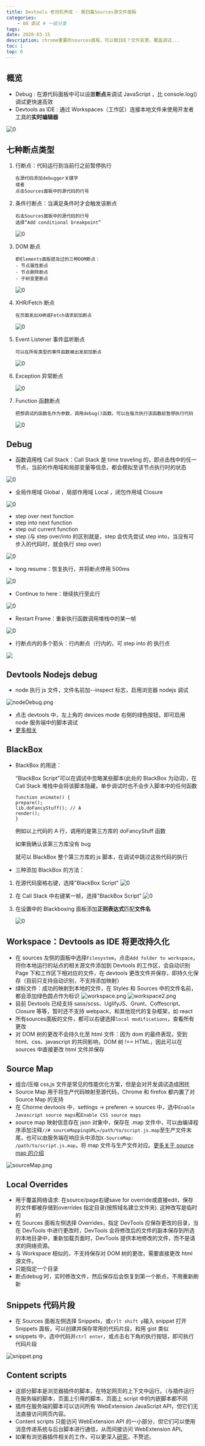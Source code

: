 ```yaml
---
title: Devtools 老司机养成 - 第四篇Sources源文件面板
categories:
    - 08 调试 # 一级分类
tags:
date: 2020-03-15
description: chrome重要的sources面板，可以做IDE？文件变更，覆盖调试...
toc: 1
top: 0
---
```


## 概览

-   Debug : 在源代码面板中可以设置**断点**来调试 JavaScript ，比 console.log()调试更快速高效
-   Devtools as IDE : 通过 Workspaces（工作区）连接本地文件来使用开发者工具的**实时编辑器**

![0](https://i.loli.net/2019/07/29/5d3e54ad6595d17473.png)

## 七种断点类型

1. 行断点：代码运行到当前行之前暂停执行
    ```
    在源代码添加debugger关键字
    或者
    点击Sources面板中的源代码的行号
    ```
2. 条件行断点：当满足条件时才会触发该断点
    ```
    右击Sources面板中的源代码的行号
    选择“Add conditional breakpoint”
    ```
    ![0](https://i.loli.net/2019/07/29/5d3e54bc1e26c94874.gif)
3. DOM 断点
    ```
    即Elements面板提及过的三种DOM断点：
    - 节点属性断点
    - 节点删除断点
    - 子树变更断点
    ```
    ![0](https://i.loli.net/2019/07/29/5d3e54c7ee26f77001.gif)
4. XHR/Fetch 断点
    ```
    在页面发出XHR或Fetch请求前加断点
    ```
    ![0](https://i.loli.net/2019/07/29/5d3e54d8de3ba68180.png)
5. Event Listener 事件监听断点
    ```
    可以在所有类型的事件函数被出发前加断点
    ```
    ![0](https://i.loli.net/2019/07/29/5d3e54d8f005d73515.png)
6. Exception 异常断点

    ![0](https://i.loli.net/2019/07/29/5d3e54d90b04490413.gif)

7. Function 函数断点

    ```
    把想调试的函数名作为参数，调用debug()函数，可以在每次执行该函数前暂停执行代码
    ```

    ![0](https://i.loli.net/2019/07/29/5d3e54db0062099787.gif)

## Debug

-   函数调用栈 Call Stack：Call Stack 是 time traveling 的，即点击栈中的任一节点，当前的作用域和局部变量等信息，都会模拟至该节点执行时的状态

![0](https://i.loli.net/2019/07/29/5d3e556a3d2ff51804.png)

-   全局作用域 Global ，局部作用域 Local ，闭包作用域 Closure

![0](https://i.loli.net/2019/07/29/5d3e5579edff848268.png)

-   step over next function
-   step into next function
-   step out current function
-   step (与 step over/into 的区别就是，step 会优先尝试 step into，当没有可步入的代码时，就会执行 step over)

![0](https://i.loli.net/2019/07/29/5d3e558950aa668631.png)

-   long resume：恢复执行，并将断点停用 500ms

![0](https://i.loli.net/2019/07/29/5d3e55951dbb174461.gif)

-   Continue to here：继续执行至此行

![0](https://i.loli.net/2019/07/29/5d3e55b1cbe1030881.gif)

-   Restart Frame：重新执行函数调用堆栈中的某一帧

![0](https://i.loli.net/2019/07/29/5d3e55be02afb66581.gif)

-   行断点内的多个箭头：行内断点（行内的，可 step into 的 执行点

![](https://i.loli.net/2019/05/13/5cd969192e3cf64417.png)

## Devtools Nodejs debug

-   node 执行 js 文件，文件名前加--inspect 标志，启用浏览器 nodejs 调试

![nodeDebug.png](https://i.loli.net/2019/04/22/5cbd33c700aed.png)

-   点击 devtools 中，左上角的 devices mode 右侧的绿色按钮，即可启用 node 服务端中的脚本调试
-   [更多相关](https://nodejs.org/en/docs/guides/debugging-getting-started/)

## BlackBox

-   BlackBox 的用途：

    “BlackBox Script”可以在调试中忽略某些脚本(此处的 BlackBox 为动词)，在 Call Stack 堆栈中会将该脚本隐藏，单步调试时也不会步入脚本中的任何函数

    ```
    function animate() {
    prepare();
    lib.doFancyStuff(); // A
    render();
    }
    ```

    例如以上代码的 A 行，调用的是第三方库的 doFancyStuff 函数

    如果我确认该第三方库没有 bug

    就可以 BlackBox 整个第三方库的 js 脚本，在调试中跳过这些代码的执行

-   三种添加 BlackBox 的方法：

1. 在源代码窗格右键，选择"BlackBox Script"
   ![0](https://i.loli.net/2019/07/29/5d3e55d52054637081.gif)

2. 在 Call Stack 中右键某一帧，选择"BlackBox Script"
   ![0](https://i.loli.net/2019/07/29/5d3e55d3bd9da13494.gif)

3. 在设置中的 Blackboxing 面板添加**正则表达式**匹配**文件名**

    ![0](https://i.loli.net/2019/07/29/5d3e55d9e574935159.gif)

## Workspace：Devtools as IDE 将更改持久化

-   在 sources 左侧的面板中选择`Filesystem`，点击`Add folder to workspace`，将你本地运行的站点的相关源文件添加到 Devtools 的工作区，会自动识别 Page 下和工作区下相对应的文件，在 devtools 更改文件并保存，即持久化保存（目前只支持自动识别，不支持添加映射）
-   绿标文件：成功的映射到本地的文件，在 Styles 和 Sources 中的文件名前，都会添加绿色圆点作为标识
    ![workspace.png](https://i.loli.net/2019/04/22/5cbd0771e5e31.png)
    ![workspace2.png](https://i.loli.net/2019/04/22/5cbd07bf14dc8.png)
-   目前 Devtools 已经支持 sass/scss、UglifyJS、Grunt、Coffescript、Closure 等等，暂时还不支持 webpack，和其他现代的复杂框架，如 react
-   所有sources面板的文件，都可以右键选择`local modifications`，查看所有更改
-   对 DOM 树的更改不会持久化至 html 文件：因为 dom 的最终表现，受到 html、css、javascript 的共同影响，DOM 树 !== HTML，因此可以在 sources 中直接更改 html 文件并保存

## Source Map

-   组合/压缩 css,js 文件是常见的性能优化方案，但是会对开发调试造成困扰
-   Source Map 用于将生产代码映射至源代码，Chrome 和 firefox 都内置了对 Source Map 的支持
-   在 Chorme devtools 中，settings -> preferen -> sources 中，选中`Enable Javascript source maps`和`Enable CSS source maps`
-   source map 映射信息存在 json 对象中，保存在 .map 文件中，可以由编译程序添加注释`//# sourceMappingURL=/path/to/script.js.map`至生产文件末尾，也可以由服务端在响应头中添加`X-SourceMap: /path/to/script.js.map`，将 map 文件与生产文件对应。[更多关于 source map 的介绍](https://blog.teamtreehouse.com/introduction-source-maps)

![sourceMap.png](https://i.loli.net/2019/04/22/5cbd10f324e07.png)

## Local Overrides

-   用于覆盖网络请求: 在source/page右键save for override或直接edit，保存的文件都被存储到overrides 指定目录(按照域名建立文件夹). 这种改写是临时的
-   在 Sources 面板左侧选择 Overrides，指定 DevTools 应保存更改的目录，当在 DevTools 中进行更改时，DevTools 会将修改后的文件的副本保存到所选的本地目录中，重新加载页面时，DevTools 提供本地修改的文件，而不是请求的网络资源。
-   与 Workspace 相似的，不支持保存对 DOM 树的更改，需要直接更改 html 源文件。
-   只能指定一个目录
-   断点debug 时，实时修改文件，然后保存后会恢复到第一个断点，不用重新刷新

## Snippets 代码片段

-   在 Sources 面板左侧选择 Snippets，或`crlt shift p`输入 snippet 打开 Snippets 面板，可以创建并保存常用的代码片段，和用 gist 类似
-   snippets 中，选中代码并`ctrl enter`，或点击右下角的执行按钮，即可执行代码片段

![snippet.png](https://i.loli.net/2019/04/22/5cbd147145955.png)

## Content scripts

-   这部分脚本是浏览器插件的脚本，在特定网页的上下文中运行。（与插件运行在服务端的脚本，页面上引用的脚本，页面上 script 中的内嵌脚本都不同
-   插件在服务端的脚本可以访问所有 WebExtension JavaScript API，但它们无法直接访问网页内容。
-   Content scripts 只能访问 WebExtension API 的一小部分，但它们可以使用消息传递系统与后台脚本进行通信，从而间接访问 WebExtension API。
-   如果有浏览器插件相关的工作，可以更深入[研究](https://developer.mozilla.org/en-US/docs/Mozilla/Add-ons/WebExtensions)，不赘述。
